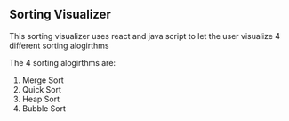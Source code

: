 <h2>Sorting Visualizer</h2>
<p>This sorting visualizer uses react and java script to let the user visualize 4 different sorting alogirthms</p>
<p>The 4 sorting alogirthms are:</p>
<ol>
<li>Merge Sort</li>
<li>Quick Sort</li>
<li>Heap Sort</li>
<li>Bubble Sort</li>
</ol>
